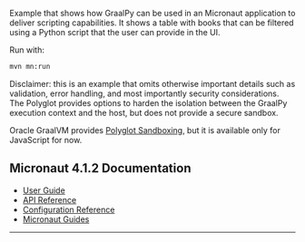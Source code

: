 Example that shows how GraalPy can be used in an Micronaut application to
deliver scripting capabilities. It shows a table with books that can be
filtered using a Python script that the user can provide in the UI.

Run with:

```bash
mvn mn:run
```

Disclaimer: this is an example that omits otherwise important details such as
validation, error handling, and most importantly security considerations.
The Polyglot provides options to harden the isolation between the GraalPy
execution context and the host, but does not provide a secure sandbox.

Oracle GraalVM provides [Polyglot Sandboxing](https://www.graalvm.org/latest/security-guide/polyglot-sandbox/),
but it is available only for JavaScript for now.

## Micronaut 4.1.2 Documentation

- [User Guide](https://docs.micronaut.io/4.1.2/guide/index.html)
- [API Reference](https://docs.micronaut.io/4.1.2/api/index.html)
- [Configuration Reference](https://docs.micronaut.io/4.1.2/guide/configurationreference.html)
- [Micronaut Guides](https://guides.micronaut.io/index.html)
---
